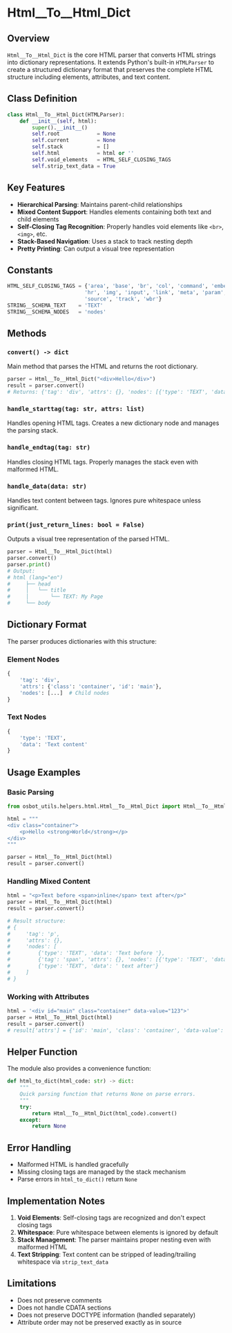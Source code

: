 # Html__To__Html_Dict

## Overview

`Html__To__Html_Dict` is the core HTML parser that converts HTML strings into dictionary representations. It extends Python's built-in `HTMLParser` to create a structured dictionary format that preserves the complete HTML structure including elements, attributes, and text content.

## Class Definition

```python
class Html__To__Html_Dict(HTMLParser):
    def __init__(self, html):
        super().__init__()
        self.root            = None
        self.current         = None
        self.stack           = []
        self.html            = html or ''
        self.void_elements   = HTML_SELF_CLOSING_TAGS
        self.strip_text_data = True
```

## Key Features

- **Hierarchical Parsing**: Maintains parent-child relationships
- **Mixed Content Support**: Handles elements containing both text and child elements
- **Self-Closing Tag Recognition**: Properly handles void elements like `<br>`, `<img>`, etc.
- **Stack-Based Navigation**: Uses a stack to track nesting depth
- **Pretty Printing**: Can output a visual tree representation

## Constants

```python
HTML_SELF_CLOSING_TAGS = {'area', 'base', 'br', 'col', 'command', 'embed', 
                         'hr', 'img', 'input', 'link', 'meta', 'param', 
                         'source', 'track', 'wbr'}
STRING__SCHEMA_TEXT    = 'TEXT'
STRING__SCHEMA_NODES   = 'nodes'
```

## Methods

### `convert() -> dict`

Main method that parses the HTML and returns the root dictionary.

```python
parser = Html__To__Html_Dict("<div>Hello</div>")
result = parser.convert()
# Returns: {'tag': 'div', 'attrs': {}, 'nodes': [{'type': 'TEXT', 'data': 'Hello'}]}
```

### `handle_starttag(tag: str, attrs: list)`

Handles opening HTML tags. Creates a new dictionary node and manages the parsing stack.

### `handle_endtag(tag: str)`

Handles closing HTML tags. Properly manages the stack even with malformed HTML.

### `handle_data(data: str)`

Handles text content between tags. Ignores pure whitespace unless significant.

### `print(just_return_lines: bool = False)`

Outputs a visual tree representation of the parsed HTML.

```python
parser = Html__To__Html_Dict(html)
parser.convert()
parser.print()
# Output:
# html (lang="en")
#     ├── head
#     │   └── title
#     │       └── TEXT: My Page
#     └── body
```

## Dictionary Format

The parser produces dictionaries with this structure:

### Element Nodes
```python
{
    'tag': 'div',
    'attrs': {'class': 'container', 'id': 'main'},
    'nodes': [...]  # Child nodes
}
```

### Text Nodes
```python
{
    'type': 'TEXT',
    'data': 'Text content'
}
```

## Usage Examples

### Basic Parsing

```python
from osbot_utils.helpers.html.Html__To__Html_Dict import Html__To__Html_Dict

html = """
<div class="container">
    <p>Hello <strong>World</strong></p>
</div>
"""

parser = Html__To__Html_Dict(html)
result = parser.convert()
```

### Handling Mixed Content

```python
html = "<p>Text before <span>inline</span> text after</p>"
parser = Html__To__Html_Dict(html)
result = parser.convert()

# Result structure:
# {
#     'tag': 'p',
#     'attrs': {},
#     'nodes': [
#         {'type': 'TEXT', 'data': 'Text before '},
#         {'tag': 'span', 'attrs': {}, 'nodes': [{'type': 'TEXT', 'data': 'inline'}]},
#         {'type': 'TEXT', 'data': ' text after'}
#     ]
# }
```

### Working with Attributes

```python
html = '<div id="main" class="container" data-value="123">'
parser = Html__To__Html_Dict(html)
result = parser.convert()
# result['attrs'] = {'id': 'main', 'class': 'container', 'data-value': '123'}
```

## Helper Function

The module also provides a convenience function:

```python
def html_to_dict(html_code: str) -> dict:
    """
    Quick parsing function that returns None on parse errors.
    """
    try:
        return Html__To__Html_Dict(html_code).convert()
    except:
        return None
```

## Error Handling

- Malformed HTML is handled gracefully
- Missing closing tags are managed by the stack mechanism  
- Parse errors in `html_to_dict()` return `None`

## Implementation Notes

1. **Void Elements**: Self-closing tags are recognized and don't expect closing tags
2. **Whitespace**: Pure whitespace between elements is ignored by default
3. **Stack Management**: The parser maintains proper nesting even with malformed HTML
4. **Text Stripping**: Text content can be stripped of leading/trailing whitespace via `strip_text_data`

## Limitations

- Does not preserve comments
- Does not handle CDATA sections
- Does not preserve DOCTYPE information (handled separately)
- Attribute order may not be preserved exactly as in source